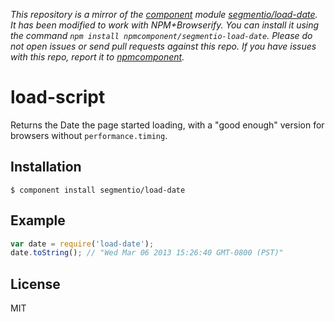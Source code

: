*This repository is a mirror of the [component](http://component.io) module [segmentio/load-date](http://github.com/segmentio/load-date). It has been modified to work with NPM+Browserify. You can install it using the command `npm install npmcomponent/segmentio-load-date`. Please do not open issues or send pull requests against this repo. If you have issues with this repo, report it to [npmcomponent](https://github.com/airportyh/npmcomponent).*
# load-script

  Returns the Date the page started loading, with a "good enough" version for browsers without `performance.timing`.

## Installation

    $ component install segmentio/load-date

## Example
    
```js
var date = require('load-date');
date.toString(); // "Wed Mar 06 2013 15:26:40 GMT-0800 (PST)"
```

## License

  MIT
